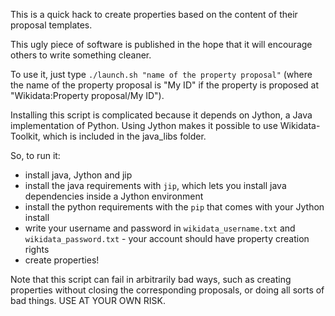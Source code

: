This is a quick hack to create properties based on the content of their proposal templates.

This ugly piece of software is published in the hope that it will encourage others to write something cleaner.

To use it, just type `./launch.sh "name of the property proposal"` (where the name of the property proposal is "My ID" if the property is proposed at "Wikidata:Property proposal/My ID").

Installing this script is complicated because it depends on Jython, a Java implementation of Python.
Using Jython makes it possible to use Wikidata-Toolkit, which is included in the java_libs folder.

So, to run it:
- install java, Jython and jip
- install the java requirements with `jip`, which lets you install java dependencies inside a Jython environment
- install the python requirements with the `pip` that comes with your Jython install
- write your username and password in `wikidata_username.txt` and `wikidata_password.txt` - your account should have property creation rights
- create properties!

Note that this script can fail in arbitrarily bad ways, such as creating properties without closing the corresponding proposals, or doing all sorts of bad things. USE AT YOUR OWN RISK.

